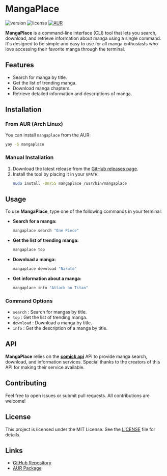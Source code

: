 # MangaPlace

![version](https://img.shields.io/badge/version-1.0.2-blue.svg)
![license](https://img.shields.io/badge/license-MIT-green.svg)
[![AUR](https://img.shields.io/aur/version/mangaplace.svg)](https://aur.archlinux.org/packages/mangaplace)

**MangaPlace** is a command-line interface (CLI) tool that lets you search, download, and retrieve information about manga using a single command. It's designed to be simple and easy to use for all manga enthusiasts who love accessing their favorite manga through the terminal.

## Features

- Search for manga by title.
- Get the list of trending manga.
- Download manga chapters.
- Retrieve detailed information and descriptions of manga.

## Installation

### From AUR (Arch Linux)

You can install `mangaplace` from the AUR:

```bash
yay -S mangaplace
```

### Manual Installation

1. Download the latest release from the [GitHub releases page](https://github.com/uttamkn/mangaplace/releases).
2. Install the tool by placing it in your `$PATH`:
   ```bash
   sudo install -Dm755 mangaplace /usr/bin/mangaplace
   ```

## Usage

To use **MangaPlace**, type one of the following commands in your terminal:

- **Search for a manga:**

  ```bash
  mangaplace search "One Piece"
  ```

- **Get the list of trending manga:**

  ```bash
  mangaplace top
  ```

- **Download a manga:**

  ```bash
  mangaplace download "Naruto"
  ```

- **Get information about a manga:**
  ```bash
  mangaplace info "Attack on Titan"
  ```

### Command Options

- `search` : Search for mangas by title.
- `top` : Get the list of trending manga.
- `download` : Download a manga by title.
- `info` : Get the description of a manga by title.

## API

**MangaPlace** relies on the **[comick api](https://api.comick.fun/docs/static/index.html)** API to provide manga search, download, and information services. Special thanks to the creators of this API for making their service available.

## Contributing

Feel free to open issues or submit pull requests. All contributions are welcome!

## License

This project is licensed under the MIT License. See the [LICENSE](LICENSE) file for details.

## Links

- [GitHub Repository](https://github.com/uttamkn/mangaplace)
- [AUR Package](https://aur.archlinux.org/packages/mangaplace)
